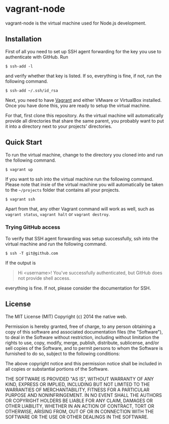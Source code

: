 # vagrant-node

vagrant-node is the virtual machine used for Node.js development.

## Installation

First of all you need to set up SSH agent forwarding for the key you use to authenticate with GitHub. Run

    $ ssh-add -l

and verify whether that key is listed. If so, everything is fine, if not, run the following command.

    $ ssh-add ~/.ssh/id_rsa

Next, you need to have [Vagrant](http://www.vagrantup.com/) and either VMware or VirtualBox installed. Once you have done this, you are ready to setup the virtual machine.

For that, first clone this repository. As the virtual machine will automatically provide all directories that share the same parent, you probably want to put it into a directory next to your projects' directories.

## Quick Start

To run the virtual machine, change to the directory you cloned into and run the following command.

    $ vagrant up

If you want to ssh into the virtual machine run the following command. Please note that insie of the virtual machine you will automatically be taken to the `~/projects` folder that contains all your projects.

    $ vagrant ssh

Apart from that, any other Vagrant command will work as well, such as `vagrant status`, `vagrant halt` or `vagrant destroy`.

### Trying GitHub access

To verify that SSH agent forwarding was setup successfully, ssh into the virtual machine and run the following command.

    $ ssh -T git@github.com

If the output is

> Hi &lt;username&gt;! You've successfully authenticated, but GitHub does not provide shell access.

everything is fine. If not, please consider the documentation for SSH.

## License

The MIT License (MIT)
Copyright (c) 2014 the native web.

Permission is hereby granted, free of charge, to any person obtaining a copy of this software and associated documentation files (the "Software"), to deal in the Software without restriction, including without limitation the rights to use, copy, modify, merge, publish, distribute, sublicense, and/or sell copies of the Software, and to permit persons to whom the Software is furnished to do so, subject to the following conditions:

The above copyright notice and this permission notice shall be included in all copies or substantial portions of the Software.

THE SOFTWARE IS PROVIDED "AS IS", WITHOUT WARRANTY OF ANY KIND, EXPRESS OR IMPLIED, INCLUDING BUT NOT LIMITED TO THE WARRANTIES OF MERCHANTABILITY, FITNESS FOR A PARTICULAR PURPOSE AND NONINFRINGEMENT. IN NO EVENT SHALL THE AUTHORS OR COPYRIGHT HOLDERS BE LIABLE FOR ANY CLAIM, DAMAGES OR OTHER LIABILITY, WHETHER IN AN ACTION OF CONTRACT, TORT OR OTHERWISE, ARISING FROM, OUT OF OR IN CONNECTION WITH THE SOFTWARE OR THE USE OR OTHER DEALINGS IN THE SOFTWARE.
